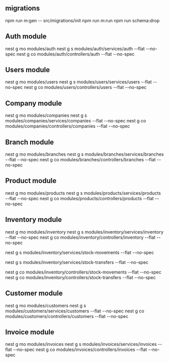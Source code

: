 ## migrations
npm run m:gen -- src/migrations/init
npm run m:run
npm run schema:drop


## Auth module
nest g mo modules/auth
nest g s modules/auth/services/auth --flat --no-spec
nest g co modules/auth/controllers/auth --flat --no-spec

## Users module
nest g mo modules/users
nest g s modules/users/services/users --flat --no-spec
nest g co modules/users/controllers/users --flat --no-spec

## Company module
nest g mo modules/companies
nest g s modules/companies/services/companies --flat --no-spec
nest g co modules/companies/controllers/companies --flat --no-spec


## Branch module
nest g mo modules/branches
nest g s modules/branches/services/branches --flat --no-spec
nest g co modules/branches/controllers/branches --flat --no-spec

## Product module
nest g mo modules/products
nest g s modules/products/services/products --flat --no-spec
nest g co modules/products/controllers/products --flat --no-spec

## Inventory module
nest g mo modules/inventory
nest g s modules/inventory/services/inventory --flat --no-spec
nest g co modules/inventory/controllers/inventory --flat --no-spec

nest g s modules/inventory/services/stock-movements --flat --no-spec

nest g s modules/inventory/services/stock-transfers --flat --no-spec

nest g co modules/inventory/controllers/stock-movements --flat --no-spec
nest g co modules/inventory/controllers/stock-transfers --flat --no-spec

## Customer module
nest g mo modules/customers
nest g s modules/customers/services/customers --flat --no-spec
nest g co modules/customers/controllers/customers --flat --no-spec


## Invoice module
nest g mo modules/invoices
nest g s modules/invoices/services/invoices --flat --no-spec
nest g co modules/invoices/controllers/invoices --flat --no-spec
